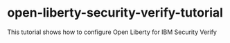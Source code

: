 # open-liberty-security-verify-tutorial
This tutorial shows how to configure Open Liberty for IBM Security Verify
